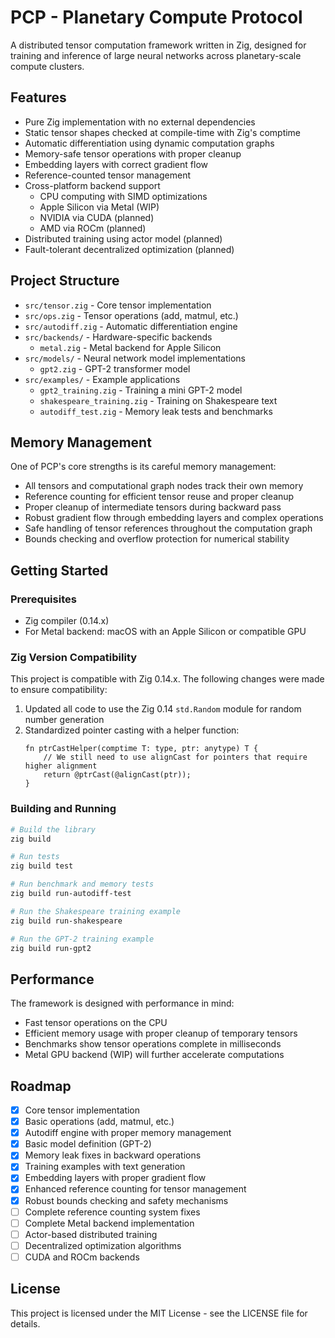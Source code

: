 # PCP - Planetary Compute Protocol

A distributed tensor computation framework written in Zig, designed for training and inference of large neural networks across planetary-scale compute clusters.

## Features

- Pure Zig implementation with no external dependencies
- Static tensor shapes checked at compile-time with Zig's comptime
- Automatic differentiation using dynamic computation graphs
- Memory-safe tensor operations with proper cleanup
- Embedding layers with correct gradient flow
- Reference-counted tensor management
- Cross-platform backend support
  - CPU computing with SIMD optimizations
  - Apple Silicon via Metal (WIP)
  - NVIDIA via CUDA (planned)
  - AMD via ROCm (planned)
- Distributed training using actor model (planned)
- Fault-tolerant decentralized optimization (planned)

## Project Structure

- `src/tensor.zig` - Core tensor implementation
- `src/ops.zig` - Tensor operations (add, matmul, etc.)
- `src/autodiff.zig` - Automatic differentiation engine
- `src/backends/` - Hardware-specific backends
  - `metal.zig` - Metal backend for Apple Silicon
- `src/models/` - Neural network model implementations
  - `gpt2.zig` - GPT-2 transformer model
- `src/examples/` - Example applications
  - `gpt2_training.zig` - Training a mini GPT-2 model
  - `shakespeare_training.zig` - Training on Shakespeare text
  - `autodiff_test.zig` - Memory leak tests and benchmarks

## Memory Management

One of PCP's core strengths is its careful memory management:

- All tensors and computational graph nodes track their own memory
- Reference counting for efficient tensor reuse and proper cleanup
- Proper cleanup of intermediate tensors during backward pass
- Robust gradient flow through embedding layers and complex operations
- Safe handling of tensor references throughout the computation graph
- Bounds checking and overflow protection for numerical stability

## Getting Started

### Prerequisites

- Zig compiler (0.14.x)
- For Metal backend: macOS with an Apple Silicon or compatible GPU

### Zig Version Compatibility

This project is compatible with Zig 0.14.x. The following changes were made to ensure compatibility:

1. Updated all code to use the Zig 0.14 `std.Random` module for random number generation
2. Standardized pointer casting with a helper function:
   ```zig
   fn ptrCastHelper(comptime T: type, ptr: anytype) T {
       // We still need to use alignCast for pointers that require higher alignment
       return @ptrCast(@alignCast(ptr));
   }
   ```

### Building and Running

```bash
# Build the library
zig build

# Run tests
zig build test

# Run benchmark and memory tests
zig build run-autodiff-test

# Run the Shakespeare training example
zig build run-shakespeare

# Run the GPT-2 training example
zig build run-gpt2
```

## Performance

The framework is designed with performance in mind:

- Fast tensor operations on the CPU
- Efficient memory usage with proper cleanup of temporary tensors
- Benchmarks show tensor operations complete in milliseconds
- Metal GPU backend (WIP) will further accelerate computations

## Roadmap

- [x] Core tensor implementation
- [x] Basic operations (add, matmul, etc.)
- [x] Autodiff engine with proper memory management
- [x] Basic model definition (GPT-2)
- [x] Memory leak fixes in backward operations
- [x] Training examples with text generation
- [x] Embedding layers with proper gradient flow
- [x] Enhanced reference counting for tensor management
- [x] Robust bounds checking and safety mechanisms
- [ ] Complete reference counting system fixes
- [ ] Complete Metal backend implementation
- [ ] Actor-based distributed training
- [ ] Decentralized optimization algorithms
- [ ] CUDA and ROCm backends

## License

This project is licensed under the MIT License - see the LICENSE file for details.